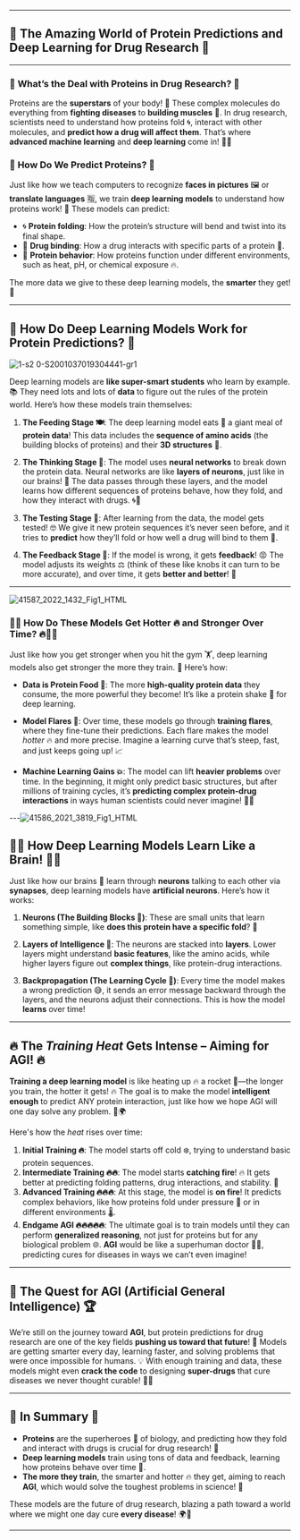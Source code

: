 
---

## 🌟 The Amazing World of Protein Predictions and Deep Learning for Drug Research 🌟

---

### 🔬 **What’s the Deal with Proteins in Drug Research?** 🧬

Proteins are the **superstars** of your body! 🌟 These complex molecules do everything from **fighting diseases** to **building muscles** 💪. In drug research, scientists need to understand how proteins fold 🌀, interact with other molecules, and **predict how a drug will affect them**. That’s where **advanced machine learning** and **deep learning** come in! 🧠✨

### 🚀 **How Do We Predict Proteins?** 🚀

Just like how we teach computers to recognize **faces in pictures** 🖼️ or **translate languages** 🈯, we train **deep learning models** to understand how proteins work! 🧬 These models can predict:

- 🌀 **Protein folding**: How the protein’s structure will bend and twist into its final shape.
- 💊 **Drug binding**: How a drug interacts with specific parts of a protein 🧲.
- 🔮 **Protein behavior**: How proteins function under different environments, such as heat, pH, or chemical exposure 🔥.

The more data we give to these deep learning models, the **smarter** they get! 🤯

---

## 🧠 **How Do Deep Learning Models Work for Protein Predictions?** 🤖
![1-s2 0-S2001037019304441-gr1](https://github.com/user-attachments/assets/9a2d4ab9-2b1f-4055-8bad-1e0573490940)

Deep learning models are **like super-smart students** who learn by example. 📚 They need lots and lots of **data** to figure out the rules of the protein world. Here’s how these models train themselves:

1. **The Feeding Stage 🍽️**: The deep learning model eats 🥢 a giant meal of **protein data**! This data includes the **sequence of amino acids** (the building blocks of proteins) and their **3D structures** 🧬.

2. **The Thinking Stage 🧠**: The model uses **neural networks** to break down the protein data. Neural networks are like **layers of neurons**, just like in our brains! 🧠 The data passes through these layers, and the model learns how different sequences of proteins behave, how they fold, and how they interact with drugs. 🌀💊

3. **The Testing Stage 🧪**: After learning from the data, the model gets tested! 🤓 We give it new protein sequences it’s never seen before, and it tries to **predict** how they’ll fold or how well a drug will bind to them 🔮.

4. **The Feedback Stage 🔄**: If the model is wrong, it gets **feedback**! 😡 The model adjusts its weights ⚖️ (think of these like knobs it can turn to be more accurate), and over time, it gets **better and better**! 💪

---
![41587_2022_1432_Fig1_HTML](https://github.com/user-attachments/assets/4d8e3a43-81cc-4aaf-b07a-3abd5654e1d0)

### 🏋️‍♂️ **How Do These Models Get Hotter 🔥 and Stronger Over Time?** 🔥🏋️‍♀️

Just like how you get stronger when you hit the gym 🏋️, deep learning models also get stronger the more they train. 💪 Here’s how:

- **Data is Protein Food 🍔**: The more **high-quality protein data** they consume, the more powerful they become! It’s like a protein shake 🥤 for deep learning.
  
- **Model Flares 🌋**: Over time, these models go through **training flares**, where they fine-tune their predictions. Each flare makes the model *hotter* 🔥 and more precise. Imagine a learning curve that’s steep, fast, and just keeps going up! 📈

- **Machine Learning Gains 💥**: The model can lift **heavier problems** over time. In the beginning, it might only predict basic structures, but after millions of training cycles, it’s **predicting complex protein-drug interactions** in ways human scientists could never imagine! 🤯💥

---![41586_2021_3819_Fig1_HTML](https://github.com/user-attachments/assets/b5f2c62d-2cb0-4765-b5ae-192fb59bd910)


## 🤖💡 **How Deep Learning Models Learn Like a Brain!** 🧠💥

Just like how our brains 🧠 learn through **neurons** talking to each other via **synapses**, deep learning models have **artificial neurons**. Here’s how it works:

1. **Neurons (The Building Blocks 🧩)**: These are small units that learn something simple, like **does this protein have a specific fold**? 🤔
   
2. **Layers of Intelligence 🧱**: The neurons are stacked into **layers**. Lower layers might understand **basic features**, like the amino acids, while higher layers figure out **complex things**, like protein-drug interactions.

3. **Backpropagation (The Learning Cycle 🔁)**: Every time the model makes a wrong prediction 😅, it sends an error message backward through the layers, and the neurons adjust their connections. This is how the model **learns** over time!

---

## 🔥 The *Training Heat* Gets Intense – Aiming for AGI! 🔥

**Training a deep learning model** is like heating up 🔥 a rocket 🚀—the longer you train, the hotter it gets! 🔥 The goal is to make the model **intelligent enough** to predict ANY protein interaction, just like how we hope AGI will one day solve any problem. 🧠🌍

Here's how the *heat* rises over time:

1. **Initial Training 🔥**: The model starts off cold ❄️, trying to understand basic protein sequences.
2. **Intermediate Training 🔥🔥**: The model starts **catching fire**! 🔥 It gets better at predicting folding patterns, drug interactions, and stability. 💪
3. **Advanced Training 🔥🔥🔥**: At this stage, the model is **on fire**! It predicts complex behaviors, like how proteins fold under pressure 🧨 or in different environments 🌡️.
4. **Endgame AGI 🔥🔥🔥🔥🔥**: The ultimate goal is to train models until they can perform **generalized reasoning**, not just for proteins but for any biological problem 🌐. **AGI** would be like a superhuman doctor 🦸‍♂️, predicting cures for diseases in ways we can’t even imagine!

---

## 🎯 **The Quest for AGI (Artificial General Intelligence) 🏆**

We’re still on the journey toward **AGI**, but protein predictions for drug research are one of the key fields **pushing us toward that future**! 🌟 Models are getting smarter every day, learning faster, and solving problems that were once impossible for humans. 💡 With enough training and data, these models might even **crack the code** to designing **super-drugs** that cure diseases we never thought curable! 💊🦠

---

## 🎉 **In Summary** 🎉

- **Proteins** are the superheroes 🦸 of biology, and predicting how they fold and interact with drugs is crucial for drug research! 💊
- **Deep learning models** train using tons of data and feedback, learning how proteins behave over time 🧠.
- **The more they train**, the smarter and hotter 🔥 they get, aiming to reach **AGI**, which would solve the toughest problems in science! 🤯

These models are the future of drug research, blazing a path toward a world where we might one day cure **every disease**! 🌍💉

---
